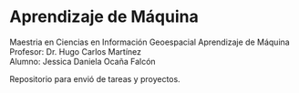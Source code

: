 # Aprendizaje de Máquina
Maestria en Ciencias en Información Geoespacial
Aprendizaje de Máquina
Profesor: Dr. Hugo Carlos Martínez  
Alumno: Jessica Daniela Ocaña Falcón 

Repositorio para envió de tareas y proyectos.

